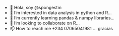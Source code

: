- 👋 Hola, soy @spongestm
- 👀 I’m interested in data analysis in python and R...
- 🌱 I’m currently learning pandas & numpy libraries...
- 💞️ I’m looking to collaborate on R...
- 📫 How to reach me +234 07065041981
...
gracias


<!---
spongestm/spongestm is a ✨ special ✨ repository because its `README.md` (this file) appears on your GitHub profile.
You can click the Preview link to take a look at your changes.
--->
